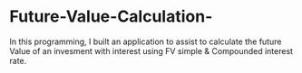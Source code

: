 # Future-Value-Calculation-
In this programming, I built an application to assist to calculate the future Value of an invesment with interest using  FV simple &amp; Compounded interest rate. 

